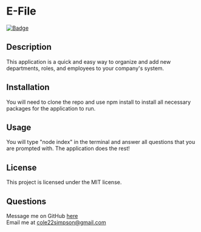 
  # E-File

  [![Badge](https://img.shields.io/badge/License-MIT-red.svg)](https://opensource.org/licenses/MIT)

  ## Description

  This application is a quick and easy way to organize and add new departments, roles, and employees to your company's system.

  ## Installation

  You will need to clone the repo and use npm install to install all necessary packages for the application to run.

  ## Usage

  You will type "node index" in the terminal and answer all questions that you are prompted with. The application does the rest!

  ## License

  This project is licensed under the MIT license.

  ## Questions

  Message me on GitHub [here](github.com/cole22simpson)
  <br>
  Email me at cole22simpson@gmail.com


